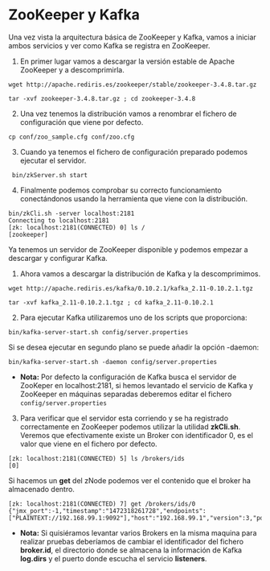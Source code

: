 # ZooKeeper y Kafka

Una vez vista la arquitectura básica de ZooKeeper y Kafka, vamos a iniciar ambos servicios y ver como Kafka se registra en ZooKeeper.

1. En primer lugar vamos a descargar la versión estable de Apache ZooKeeper y a descomprimirla.
```
wget http://apache.rediris.es/zookeeper/stable/zookeeper-3.4.8.tar.gz
```
```
tar -xvf zookeeper-3.4.8.tar.gz ; cd zookeeper-3.4.8
```
2. Una vez tenemos la distribución vamos a renombrar el fichero de configuración que viene por defecto.
```
cp conf/zoo_sample.cfg conf/zoo.cfg
```

3. Cuando ya tenemos el fichero de configuración preparado podemos ejecutar el servidor.
```
 bin/zkServer.sh start
```

4. Finalmente podemos comprobar su correcto funcionamiento conectándonos usando la herramienta que viene con la distribución.
```
bin/zkCli.sh -server localhost:2181
Connecting to localhost:2181
[zk: localhost:2181(CONNECTED) 0] ls /
[zookeeper]
```

Ya tenemos un servidor de ZooKeeper disponible y podemos empezar a descargar y configurar Kafka.

1. Ahora vamos a descargar la distribución de Kafka y la descomprimimos.
```
wget http://apache.rediris.es/kafka/0.10.2.1/kafka_2.11-0.10.2.1.tgz
```
```
tar -xvf kafka_2.11-0.10.2.1.tgz ; cd kafka_2.11-0.10.2.1
```

2. Para ejecutar Kafka utilizaremos uno de los scripts que proporciona:
```
bin/kafka-server-start.sh config/server.properties
```
Si se desea ejecutar en segundo plano se puede añadir la opción -daemon:
```
bin/kafka-server-start.sh -daemon config/server.properties
```
  * **Nota:** Por defecto la configuración de Kafka busca el servidor de ZooKeper en localhost:2181, si hemos levantado el servicio de Kafka y ZooKeeper en máquinas separadas deberemos editar el fichero ```config/server.properties```

3. Para verificar que el servidor esta corriendo y se ha registrado correctamente en ZooKeeper podemos utilizar la utilidad **zkCli.sh**. Veremos que efectivamente existe un Broker con identificador 0, es el valor que viene en el fichero por defecto.
```
[zk: localhost:2181(CONNECTED) 5] ls /brokers/ids
[0]
```
Si hacemos un **get** del zNode podemos ver el contenido que el broker ha almacenado dentro.
```
[zk: localhost:2181(CONNECTED) 7] get /brokers/ids/0
{"jmx_port":-1,"timestamp":"1472318261728","endpoints":["PLAINTEXT://192.168.99.1:9092"],"host":"192.168.99.1","version":3,"port":9092}
```

* **Nota:** Si quisiéramos levantar varios Brokers en la misma maquina para realizar pruebas deberíamos de cambiar el identificador del fichero **broker.id**, el directorio donde se almacena la información de Kafka **log.dirs** y el puerto donde escucha el servicio **listeners**.
